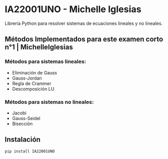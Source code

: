 # IA22001UNO - Michelle Iglesias

Librería Python para resolver sistemas de ecuaciones lineales y no lineales.

## Métodos Implementados para este examen corto n°1 | MichelleIglesias

### Métodos para sistemas lineales:
- Eliminación de Gauss
- Gauss-Jordan
- Regla de Crammer
- Descomposición LU

### Métodos para sistemas no lineales:
- Jacobi
- Gauss-Seidel
- Bisección

## Instalación

```bash
pip install IA22001UNO